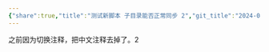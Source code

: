 ```yaml
---
{"share":true,"title":"测试新脚本 子目录能否正常同步 2","git_title":"2024-08-12-test-00:19","tags":["geek"],"categories":["Github"],"dg-publish":true,"permalink":"/001 Inbox/测试新脚本 子目录能否正常同步 测试 2/","dgPassFrontmatter":true,"noteIcon":""}
---
```


之前因为切换注释，把中文注释去掉了。2